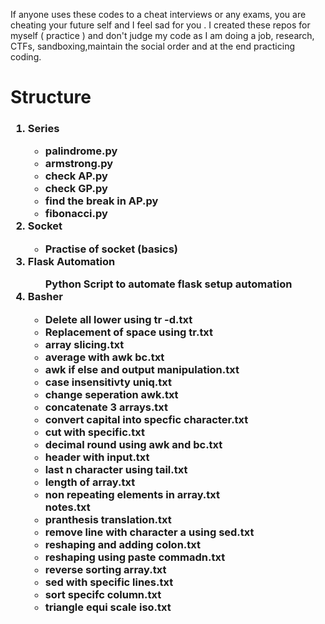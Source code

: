 If anyone uses these codes to a cheat interviews or any exams, you are cheating your future self and I feel sad for you . I created these repos for myself ( practice ) and don't judge my code as I am doing a job, research, CTFs, sandboxing,maintain the social order and at the end practicing coding.


<h1> Structure </h1>
<h3>
<ol>
<li> Series</li>
<ul>
<li> palindrome.py </li>
<li> armstrong.py </li>
<li> check AP.py </li>
<li> check GP.py </li>
<li> find the break in AP.py </li>
<li> fibonacci.py</li>
</ul>
<li> Socket </li> 
<ul>
<li> Practise of socket (basics) </li>
</ul>
<li>Flask Automation</li>
<ul>Python Script to automate flask setup automation</ul>
<li>Basher</li>
<ul>

<li>Delete all lower using tr -d.txt</li>
<li>Replacement of space using tr.txt</li>
<li>array slicing.txt</li>
<li>average with awk bc.txt</li>
<li>awk if else and output manipulation.txt</li>
<li>case insensitivty uniq.txt</li>
<li>change seperation awk.txt</li>
<li>concatenate 3 arrays.txt</li>
<li>convert capital into specfic character.txt</li>
<li>cut with specific.txt</li>
<li>decimal round using awk and bc.txt</li>
<li>header with input.txt</li>
<li>last n character using tail.txt</li>
<li>length of array.txt</li>
<li>non repeating elements in array.txt</li>notes.txt
<li>pranthesis translation.txt</li>
<li>remove line with character a using sed.txt</li>
<li>reshaping and adding colon.txt</li>
<li>reshaping using paste commadn.txt</li>
<li>reverse sorting array.txt</li>
<li>sed with specific lines.txt</li>
<li>sort specifc column.txt</li>
<li>triangle equi scale iso.txt</li>

</ul>
</ol>
</h3>
